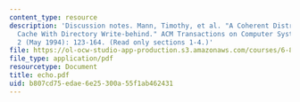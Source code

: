 ```yaml
---
content_type: resource
description: 'Discussion notes. Mann, Timothy, et al. "A Coherent Distributed File
  Cache With Directory Write-behind." ACM Transactions on Computer Systems 12, no.
  2 (May 1994): 123-164. (Read only sections 1-4.)'
file: https://ol-ocw-studio-app-production.s3.amazonaws.com/courses/6-824-distributed-computer-systems-engineering-spring-2006/b807cd75edae6e25300a55f1ab462431_echo.pdf
file_type: application/pdf
resourcetype: Document
title: echo.pdf
uid: b807cd75-edae-6e25-300a-55f1ab462431
---
```

